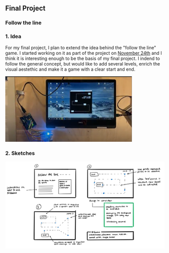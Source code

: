 ## Final Project
### Follow the line

### 1. Idea
For my final project, I plan to extend the idea behind the "follow the line" game. I started working on it as part of the project on [November 24th](https://drive.google.com/file/d/1NHkftkh1YBJvv7NzOJ9rMNpQoOk1TNax/view?usp=sharing) and I think it is interesting enough to be the basis of my final project. I indend to follow the general concept, but would like to add several levels, enrich the visual aestethic and make it a game with a clear start and end.

<img src= "https://github.com/martapienkosz/interactivemedia/blob/master/Media/fin1.png" width= "400">


### 2. Sketches
<img src= "https://github.com/martapienkosz/interactivemedia/blob/master/Media/finalproject_sketch.png" width= "1100">
